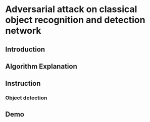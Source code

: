 # Adversarial attack on classical object recognition and detection network   
## Introduction
## Algorithm Explanation
## Instruction
### Object detection

## Demo
